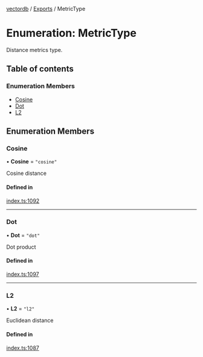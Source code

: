 [vectordb](../README.md) / [Exports](../modules.md) / MetricType

# Enumeration: MetricType

Distance metrics type.

## Table of contents

### Enumeration Members

- [Cosine](MetricType.md#cosine)
- [Dot](MetricType.md#dot)
- [L2](MetricType.md#l2)

## Enumeration Members

### Cosine

• **Cosine** = ``"cosine"``

Cosine distance

#### Defined in

[index.ts:1092](https://github.com/lancedb/lancedb/blob/5228ca4/node/src/index.ts#L1092)

___

### Dot

• **Dot** = ``"dot"``

Dot product

#### Defined in

[index.ts:1097](https://github.com/lancedb/lancedb/blob/5228ca4/node/src/index.ts#L1097)

___

### L2

• **L2** = ``"l2"``

Euclidean distance

#### Defined in

[index.ts:1087](https://github.com/lancedb/lancedb/blob/5228ca4/node/src/index.ts#L1087)

